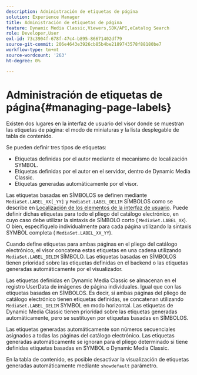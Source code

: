 ```yaml
---
description: Administración de etiquetas de página
solution: Experience Manager
title: Administración de etiquetas de página
feature: Dynamic Media Classic,Viewers,SDK/API,eCatalog Search
role: Developer,User
exl-id: 73c3904f-678f-47c4-b895-86671402df79
source-git-commit: 206e4643e3926cb85b4be2189743578f88180be7
workflow-type: tm+mt
source-wordcount: '263'
ht-degree: 0%

---
```


# Administración de etiquetas de página{#managing-page-labels}

Existen dos lugares en la interfaz de usuario del visor donde se muestran las etiquetas de página: el modo de miniaturas y la lista desplegable de tabla de contenido.

Se pueden definir tres tipos de etiquetas:

* Etiquetas definidas por el autor mediante el mecanismo de localización SYMBOL.
* Etiquetas definidas por el autor en el servidor, dentro de Dynamic Media Classic.
* Etiquetas generadas automáticamente por el visor.

Las etiquetas basadas en SÍMBOLOS se definen mediante `MediaSet.LABEL_XX[_YY]` y `MediaSet.LABEL_DELIM` SÍMBOLOS como se describe en [Localización de los elementos de la interfaz de usuario](../../c-html5-s7-aem-asset-viewers/c-html5-20-ecatalog-viewer-about/c-html5-20-ecatalog-viewer-localization.md#concept-cbfc39344c494eb7b9f6a272cff0cc74). Puede definir dichas etiquetas para todo el pliego del catálogo electrónico, en cuyo caso debe utilizar la sintaxis de SÍMBOLO corto ( `MediaSet.LABEL_XX`). O bien, especifíquelo individualmente para cada página utilizando la sintaxis SYMBOL completa ( `MediaSet.LABEL_XX_YY`).

Cuando define etiquetas para ambas páginas en el pliego del catálogo electrónico, el visor concatena estas etiquetas en una cadena utilizando `MediaSet.LABEL_DELIM` SÍMBOLO. Las etiquetas basadas en SÍMBOLOS tienen prioridad sobre las etiquetas definidas en el backend o las etiquetas generadas automáticamente por el visualizador.

Las etiquetas definidas en Dynamic Media Classic se almacenan en el registro UserData de imágenes de página individuales. Igual que con las etiquetas basadas en SÍMBOLOS. Es decir, si ambas páginas del pliego de catálogo electrónico tienen etiquetas definidas, se concatenan utilizando `MediaSet.LABEL_DELIM` SYMBOL en modo horizontal. Las etiquetas de Dynamic Media Classic tienen prioridad sobre las etiquetas generadas automáticamente, pero se sustituyen por etiquetas basadas en SÍMBOLOS.

Las etiquetas generadas automáticamente son números secuenciales asignados a todas las páginas del catálogo electrónico. Las etiquetas generadas automáticamente se ignoran para el pliego determinado si tiene definidas etiquetas basadas en SYMBOL o Dynamic Media Classic.

En la tabla de contenido, es posible desactivar la visualización de etiquetas generadas automáticamente mediante `showdefault` parámetro.
